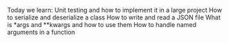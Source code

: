 Today we learn:
	Unit testing and how to implement it in a large project
	How to serialize and deserialize a class
	How to write and read a JSON file
	What is *args and **kwargs and how to use them
	How to handle named arguments in a function
